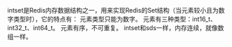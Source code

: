 intset是Redis内存数据结构之一，用来实现Redis的Set结构（当元素较小且为数字类型时），它的特点有：
元素类型只能为数字。
元素有三种类型：int16_t、int32_t、int64_t。
元素有序，不可重复。
intset和sds一样，内存连续，就像数组一样。